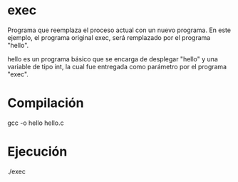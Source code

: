 # exec

Programa que reemplaza el proceso actual con un nuevo programa. En este ejemplo, el programa original exec, será remplazado por el programa "hello".

hello es un programa básico que se encarga de desplegar "hello" y una variable de tipo int, la cual fue entregada como parámetro por el programa "exec".

# Compilación

gcc -o hello hello.c

# Ejecución

./exec

